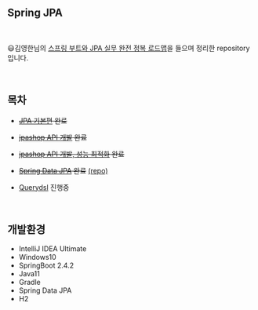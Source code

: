 
## Spring JPA

<br/>

😃김영한님의 [스프링 부트와 JPA 실무 완전 정복 로드맵](https://www.inflearn.com/roadmaps/149)을 들으며 정리한 repository입니다.

<br/>

## 목차

* ~~[JPA 기본편](https://www.inflearn.com/course/ORM-JPA-Basic/dashboard) 완료~~

* ~~[jpashop API 개발](https://www.inflearn.com/course/%EC%8A%A4%ED%94%84%EB%A7%81%EB%B6%80%ED%8A%B8-JPA-%ED%99%9C%EC%9A%A9-1/dashboard) 완료~~

* ~~[jpashop API 개발, 성능 최적화](https://www.inflearn.com/course/%EC%8A%A4%ED%94%84%EB%A7%81%EB%B6%80%ED%8A%B8-JPA-API%EA%B0%9C%EB%B0%9C-%EC%84%B1%EB%8A%A5%EC%B5%9C%EC%A0%81%ED%99%94#) 완료~~

* ~~[Spring Data JPA](https://www.inflearn.com/course/%EC%8A%A4%ED%94%84%EB%A7%81-%EB%8D%B0%EC%9D%B4%ED%84%B0-JPA-%EC%8B%A4%EC%A0%84#) 완료~~ [(repo)](https://github.com/highright96/spring-data-jpa)

* [Querydsl](https://www.inflearn.com/course/Querydsl-%EC%8B%A4%EC%A0%84#) 진행중

<br/>

## 개발환경

* IntelliJ IDEA Ultimate
* Windows10
* SpringBoot 2.4.2
* Java11
* Gradle
* Spring Data JPA
* H2
